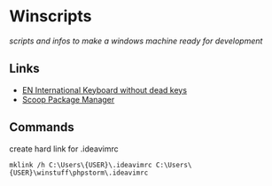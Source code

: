 # Winscripts
*scripts and infos to make a windows machine ready for development*

## Links
* [EN International Keyboard without dead keys](https://github.com/thomasfaingnaert/win-us-intl-altgr/releases/download/v1.0/us-inter.zip)
* [Scoop Package Manager](https://github.com/lukesampson/scoop)

## Commands
create hard link for .ideavimrc

```
mklink /h C:\Users\{USER}\.ideavimrc C:\Users\{USER}\winstuff\phpstorm\.ideavimrc
```